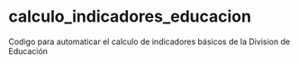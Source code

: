 # calculo_indicadores_educacion
Codigo para automaticar el calculo de indicadores básicos de la Division de Educación 
